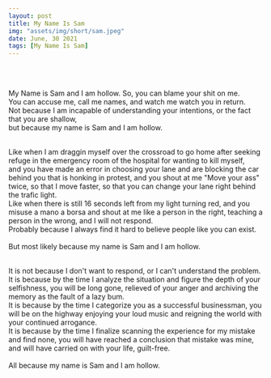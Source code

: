 ```yaml
---
layout: post
title: My Name Is Sam
img: "assets/img/short/sam.jpeg"
date: June, 30 2021
tags: [My Name Is Sam]
---
```

  
<br><br>
<div align="left">

My Name is Sam and I am hollow. So, you can blame your shit on me.<br>
You can accuse me, call me names, and watch me watch you in return.<br>
Not because I am incapable of understanding your intentions, or the fact that you are shallow,<br>
but because my name is Sam and I am hollow.<br> <br>

Like when I am draggin myself over the crossroad to go home after seeking refuge in the emergency room of the hospital for wanting to kill myself,<br>
and you have made an error in choosing your lane and are blocking the car behind you that is honking in protest, and you shout at me "Move your ass" twice, so that I move faster, so that you can change your lane right behind the trafic light. <br>
Like when there is still 16 seconds left from my light turning red, and you misuse a mano a borsa and shout at me like a person in the right, teaching a person in the wrong, and I will not respond. <br>
Probably because I always find it hard to believe people like you can exist.<br><br>
But most likely because my name is Sam and I am hollow.<br><br>

It is not because I don't want to respond, or I can't understand the problem. It is because by the time I analyze the situation and figure the depth of your selfishness, you will be long gone, relieved of your anger and archiving the memory as the fault of a lazy bum. <br>
It is because by the time I categorize you as a successful businessman, you will be on the highway enjoying your loud music and reigning the world with your continued arrogance.<br>
It is because by the time I finalize scanning the experience for my mistake and find none, you will have reached a conclusion that mistake was mine, and will have carried on with your life, guilt-free.<br><br>
All because my name is Sam and I am hollow.<br>
  

</div>
<br><br>
<br><br>
<br><br>
<br><br>
<br><br>
<br><br> 
